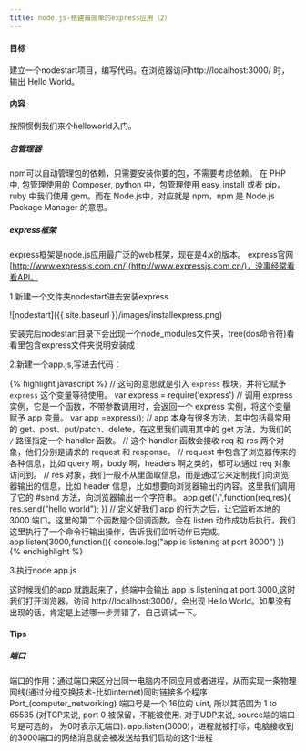 ```yaml
---
title: node.js-搭建最简单的express应用（2）
---
```


#### 目标
建立一个nodestart项目，编写代码。在浏览器访问http://localhost:3000/ 时，输出 Hello World。

#### 内容
按照惯例我们来个helloworld入门。

##### 包管理器
npm可以自动管理包的依赖，只需要安装你要的包，不需要考虑依赖。
在 PHP 中, 包管理使用的 Composer, python 中，包管理使用 easy_install 或者 pip，ruby 中我们使用 gem。而在 Node.js中，对应就是 npm，npm 是 Node.js Package Manager 的意思。

##### express框架
express框架是node.js应用最广泛的web框架，现在是4.x的版本。
express官网[http://www.expressjs.com.cn/](http://www.expressjs.com.cn/)，没事经常看看API。

1.新建一个文件夹nodestart进去安装express

![nodestart]({{ site.baseurl }}/images/installexpress.png)

安装完后nodestart目录下会出现一个node_modules文件夹，tree(dos命令符)看看里包含express文件夹说明安装成

2.新建一个app.js,写进去代码：

{% highlight javascript %}
// 这句的意思就是引入 `express` 模块，并将它赋予 `express` 这个变量等待使用。
var express = require('express')
// 调用 express 实例，它是一个函数，不带参数调用时，会返回一个 express 实例，将这个变量赋予 app 变量。
var app =express();
// app 本身有很多方法，其中包括最常用的 get、post、put/patch、delete，在这里我们调用其中的 get 方法，为我们的 `/` 路径指定一个 handler 函数。
// 这个 handler 函数会接收 req 和 res 两个对象，他们分别是请求的 request 和 response。
// request 中包含了浏览器传来的各种信息，比如 query 啊，body 啊，headers 啊之类的，都可以通过 req 对象访问到。
// res 对象，我们一般不从里面取信息，而是通过它来定制我们向浏览器输出的信息，比如 header 信息，比如想要向浏览器输出的内容。这里我们调用了它的 #send 方法，向浏览器输出一个字符串。
app.get('/',function(req,res){
    res.send("hello world");
})
// 定义好我们 app 的行为之后，让它监听本地的 3000 端口。这里的第二个函数是个回调函数，会在 listen 动作成功后执行，我们这里执行了一个命令行输出操作，告诉我们监听动作已完成。
app.listen(3000,function(){
    console.log("app is listening at port 3000")
})
{% endhighlight %}

3.执行node app.js

这时候我们的app 就跑起来了，终端中会输出 app is listening at port 3000,这时我们打开浏览器，访问 http://localhost:3000/，会出现 Hello World。如果没有出现的话，肯定是上述哪一步弄错了，自己调试一下。

#### Tips
##### 端口
端口的作用：通过端口来区分出同一电脑内不同应用或者进程，从而实现一条物理网线(通过分组交换技术-比如internet)同时链接多个程序 Port_(computer_networking)
端口号是一个 16位的 uint, 所以其范围为 1 to 65535 (对TCP来说, port 0 被保留，不能被使用. 对于UDP来说, source端的端口号是可选的， 为0时表示无端口).
app.listen(3000)，进程就被打标，电脑接收到的3000端口的网络消息就会被发送给我们启动的这个进程



